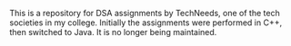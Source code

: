 This is a repository for DSA assignments by TechNeeds, one of the tech societies in my college. 
Initially the assignments were performed in C++, then switched to Java.
It is no longer being maintained.
